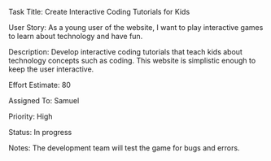 Task Title: Create Interactive Coding Tutorials for Kids

User Story: As a young user of the website, I want to play interactive games to learn about technology and have fun.

Description: Develop interactive coding tutorials that teach kids about technology concepts such as coding. This website is simplistic enough to keep the user interactive.

Effort Estimate: 80

Assigned To: Samuel

Priority: High

Status: In progress

Notes: The development team will test the game for bugs and errors.